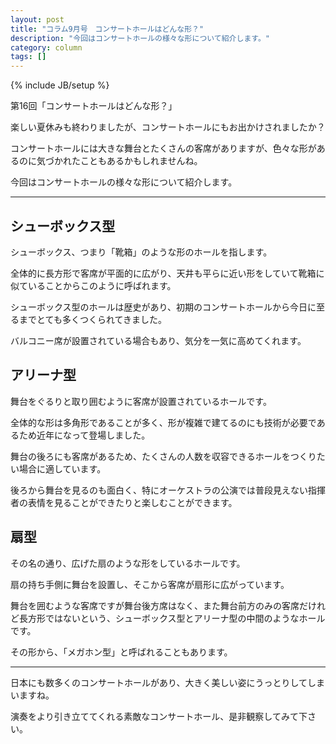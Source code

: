 ```yaml
---
layout: post
title: "コラム9月号　コンサートホールはどんな形？"
description: "今回はコンサートホールの様々な形について紹介します。"
category: column
tags: []
---
```


{% include JB/setup %}


第16回「コンサートホールはどんな形？」

 

楽しい夏休みも終わりましたが、コンサートホールにもお出かけされましたか？

コンサートホールには大きな舞台とたくさんの客席がありますが、色々な形があるのに気づかれたこともあるかもしれませんね。

今回はコンサートホールの様々な形について紹介します。

---
 

## シューボックス型

シューボックス、つまり「靴箱」のような形のホールを指します。

全体的に長方形で客席が平面的に広がり、天井も平らに近い形をしていて靴箱に似ていることからこのように呼ばれます。

シューボックス型のホールは歴史があり、初期のコンサートホールから今日に至るまでとても多くつくられてきました。

バルコニー席が設置されている場合もあり、気分を一気に高めてくれます。

 

## アリーナ型

舞台をぐるりと取り囲むように客席が設置されているホールです。

全体的な形は多角形であることが多く、形が複雑で建てるのにも技術が必要であるため近年になって登場しました。

舞台の後ろにも客席があるため、たくさんの人数を収容できるホールをつくりたい場合に適しています。

後ろから舞台を見るのも面白く、特にオーケストラの公演では普段見えない指揮者の表情を見ることができたりと楽しむことができます。

 

## 扇型

その名の通り、広げた扇のような形をしているホールです。

扇の持ち手側に舞台を設置し、そこから客席が扇形に広がっています。

舞台を囲むような客席ですが舞台後方席はなく、また舞台前方のみの客席だけれど長方形ではないという、シューボックス型とアリーナ型の中間のようなホールです。

その形から、「メガホン型」と呼ばれることもあります。

---

日本にも数多くのコンサートホールがあり、大きく美しい姿にうっとりしてしまいますね。

演奏をより引き立ててくれる素敵なコンサートホール、是非観察してみて下さい。